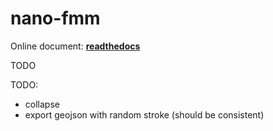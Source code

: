 # nano-fmm


Online document: **[readthedocs](http://nano-fmm.readthedocs.io/)**

<!--intro-start-->

TODO

<!--intro-end-->


TODO:

- collapse
- export geojson with random stroke (should be consistent)
